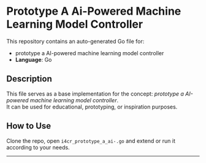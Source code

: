 # Prototype A Ai-Powered Machine Learning Model Controller

This repository contains an auto-generated Go file for:

- prototype a AI-powered machine learning model controller
- **Language**: Go

## Description

This file serves as a base implementation for the concept: *prototype a AI-powered machine learning model controller*.  
It can be used for educational, prototyping, or inspiration purposes.

## How to Use

Clone the repo, open `i4cr_prototype_a_ai-.go` and extend or run it according to your needs.

---


